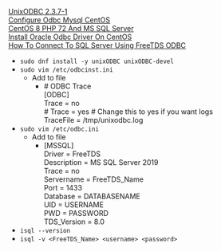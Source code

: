 [UnixODBC 2.3.7-1](https://centos.pkgs.org/8/centos-appstream-aarch64/unixODBC-2.3.7-1.el8.aarch64.rpm.html)<br />
[Configure Odbc Mysql CentOS](http://www.uptimemadeeasy.com/linux/configure-odbc-mysql-centos/)<br />
[CentOS 8 PHP 72 And MS SQL Server](https://stackoverflow.com/questions/58181436/centos-8-php-7-2-and-ms-sql-server)<br />
[Install Oracle Odbc Driver On CentOS](http://www.uptimemadeeasy.com/linux/install-oracle-odbc-driver-on-centos/)<br />
[How To Connect To SQL Server Using FreeTDS ODBC](https://stackoverflow.com/questions/57350910/how-to-connect-to-sql-server-using-freetds-odbc/)
* `sudo dnf install -y unixODBC unixODBC-devel`
* `sudo vim /etc/odbcinst.ini`
  * Add to file
    * \# ODBC Trace<br />
      [ODBC]<br />
      Trace           = no<br />
      \# Trace           = yes # Change this to yes if you want logs<br />
      TraceFile       = /tmp/unixodbc.log<br />
* `sudo vim /etc/odbc.ini`
  * Add to file
    * [MSSQL]<br />
      Driver          = FreeTDS<br />
      Description     = MS SQL Server 2019<br />
      Trace           = no<br />
      Servername      = FreeTDS_Name<br />
      Port            = 1433<br />
      Database        = DATABASENAME<br />
      UID             = USERNAME<br />
      PWD             = PASSWORD<br />
      TDS_Version     = 8.0
* `isql --version`
* `isql -v <FreeTDS_Name> <username> <password>`
